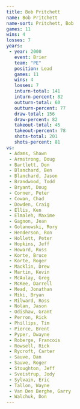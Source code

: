 ```yaml
---
title: Bob Pritchett
name: Bob Pritchett
name-sort: Pritchett, Bob
games: 11
wins: 4
losses: 7
years:
 - year: 2000
   event: Brier
   team: "PE"
   position: Lead
   games: 11
   wins: 4
   losses: 7
   inturn-total: 141
   inturn-percent: 82
   outturn-total: 60
   outturn-percent: 77
   draw-total: 156
   draw-percent: 82
   takeout-total: 45
   takeout-percent: 78
   shots-total: 201
   shots-percent: 81
vs:
 - Adams, Shawn
 - Armstrong, Doug
 - Bartlett, Don
 - Blanchard, Ben
 - Blanchard, Jason
 - Brandwood, Todd
 - Bryant, Doug
 - Corner, Peter
 - Cowan, Chad
 - Dowden, Craig
 - Ellis, Ken
 - Elmaleh, Maxime
 - Gagnon, Jean
 - Golanowski, Rory
 - Henderson, Ron
 - Hollett, Peter
 - Hopkins, Jeff
 - Howard, Russ
 - Korte, Bruce
 - Korte, Roger
 - Macklin, Drew
 - Martin, Kevin
 - McAulay, Greg
 - McKee, Darrell
 - Mead, Jonathan
 - Miki, Bryan
 - Milward, Ross
 - Nolan, Jason
 - Odishaw, Grant
 - Perron, Rick
 - Phillips, Tim
 - Pierce, Brent
 - Pyper, Dwayne
 - Roberge, Francois
 - Rowsell, Rick
 - Rycroft, Carter
 - Sauve, Dan
 - Sauve, Roger
 - Stoughton, Jeff
 - Sveistrup, Jody
 - Sylvain, Eric
 - Tallon, Wayne
 - Van Den Berghe, Garry
 - Walchuk, Don
---
```

